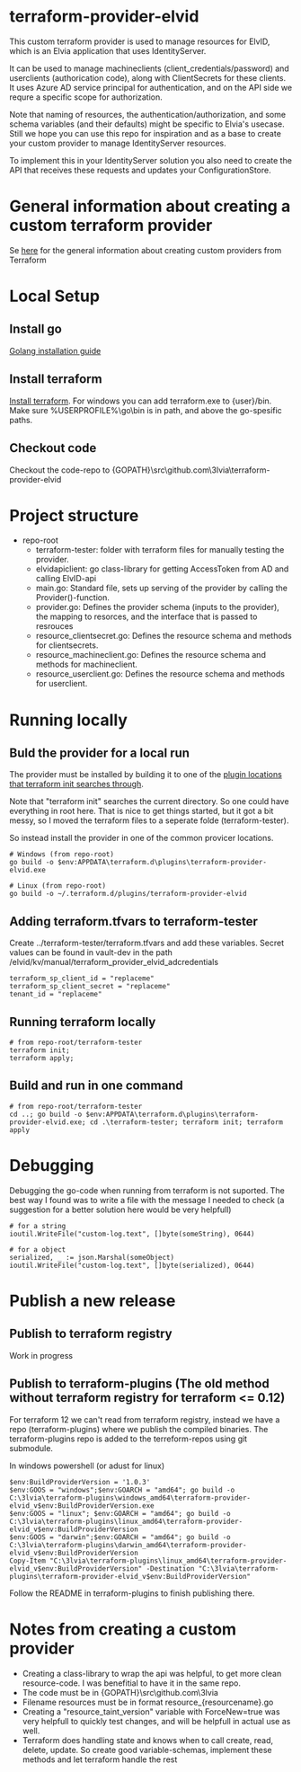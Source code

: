 # terraform-provider-elvid

This custom terraform provider is used to manage resources for ElvID, which is an Elvia application that uses IdentityServer.

It can be used to manage machineclients (client_credentials/password) and userclients (authorication code), along with ClientSecrets for these clients.
It uses Azure AD service principal for authentication, and on the API side we requre a specific scope for authorization.

Note that naming of resources, the authentication/authorization, and some schema variables (and their defaults) might be  specific to Elvia's usecase.
Still we hope you can use this repo for inspiration and as a base to create your custom provider to manage IdentityServer resources.

To implement this in your IdentityServer solution you also need to create the API that receives these requests and updates your ConfigurationStore.

# General information about creating a custom terraform provider

Se [here](https://learn.hashicorp.com/collections/terraform/providers) for the general information about creating custom providers from Terraform 

# Local Setup
## Install go
[Golang installation guide](https://golang.org/doc/install)

## Install terraform
[Install terraform](https://learn.hashicorp.com/terraform/getting-started/install.html). For windows you can add terraform.exe to {user}/bin. Make sure %USERPROFILE%\go\bin is in path, and above the go-spesific paths.

## Checkout code
Checkout the code-repo to {GOPATH}\src\github.com\3lvia\terraform-provider-elvid

# Project structure
* repo-root
  * terraform-tester: folder with terraform files for manually testing the provider.
  * elvidapiclient: go class-library for getting AccessToken from AD and calling ElvID-api
  * main.go: Standard file, sets up serving of the provider by calling the Provider()-function.
  * provider.go: Defines the provider schema (inputs to the provider), the mapping to resorces, and the interface that is passed to resrouces
  * resource_clientsecret.go: Defines the resource schema and methods for clientsecrets.
  * resource_machineclient.go: Defines the resource schema and methods for machineclient.
  * resource_userclient.go: Defines the resource schema and methods for userclient.

# Running locally

## Buld the provider for a local run
The provider must be installed by building it to one of the [plugin locations that terraform init searches through](https://www.terraform.io/docs/extend/how-terraform-works.html#plugin-locations).

Note that "terraform init" searches the current directory. So one could have everything in root here. 
That is nice to get things started, but it got a bit messy, so I moved the terraform files to a seperate folde (terraform-tester).

So instead install the provider in one of the common provicer locations.  
```console
# Windows (from repo-root)
go build -o $env:APPDATA\terraform.d\plugins\terraform-provider-elvid.exe

# Linux (from repo-root)
go build -o ~/.terraform.d/plugins/terraform-provider-elvid
```

## Adding terraform.tfvars to terraform-tester
Create ../terraform-tester/terraform.tfvars and add these variables.
Secret values can be found in vault-dev in the path /elvid/kv/manual/terraform_provider_elvid_adcredentials

```
terraform_sp_client_id = "replaceme"
terraform_sp_client_secret = "replaceme"
tenant_id = "replaceme"
```

## Running terraform locally

```console
# from repo-root/terraform-tester
terraform init;
terraform apply;
```

## Build and run in one command
```console
# from repo-root/terraform-tester
cd ..; go build -o $env:APPDATA\terraform.d\plugins\terraform-provider-elvid.exe; cd .\terraform-tester; terraform init; terraform apply
```

# Debugging
Debugging the go-code when running from terraform is not suported. 
The best way I found was to write a file with the message I needed to check (a suggestion for a better solution here would be very helpfull)

```
# for a string 
ioutil.WriteFile("custom-log.text", []byte(someString), 0644)

# for a object
serialized, _ := json.Marshal(someObject)
ioutil.WriteFile("custom-log.text", []byte(serialized), 0644)
```
# Publish a new release
## Publish to terraform registry
Work in progress

## Publish to terraform-plugins (The old method without terraform registry for terraform <= 0.12)
For terraform 12 we can't read from terraform registry, instead we have a repo (terraform-plugins) where we publish the compiled binaries.
The terraform-plugins repo is added to the terreform-repos using git submodule.

In windows powershell (or adust for linux)
```console
$env:BuildProviderVersion = '1.0.3'
$env:GOOS = "windows";$env:GOARCH = "amd64"; go build -o C:\3lvia\terraform-plugins\windows_amd64\terraform-provider-elvid_v$env:BuildProviderVersion.exe
$env:GOOS = "linux"; $env:GOARCH = "amd64"; go build -o C:\3lvia\terraform-plugins\linux_amd64\terraform-provider-elvid_v$env:BuildProviderVersion
$env:GOOS = "darwin";$env:GOARCH = "amd64"; go build -o C:\3lvia\terraform-plugins\darwin_amd64\terraform-provider-elvid_v$env:BuildProviderVersion
Copy-Item "C:\3lvia\terraform-plugins\linux_amd64\terraform-provider-elvid_v$env:BuildProviderVersion" -Destination "C:\3lvia\terraform-plugins\terraform-provider-elvid_v$env:BuildProviderVersion"
```

Follow the README in terraform-plugins to finish publishing there.

# Notes from creating a custom provider
* Creating a class-library to wrap the api was helpful, to get more clean resource-code. I was benefitial to have it in the same repo. 
* The code must be in {GOPATH}\src\github.com\3lvia
* Filename resources must be in format resource_{resourcename}.go
* Creating a "resource_taint_version" variable with ForceNew=true was very helpfull to quickly test changes, and will be helpfull in actual use as well. 
* Terraform does handling state and knows when to call create, read, delete, update. So create good variable-schemas, implement these methods and let terraform handle the rest
